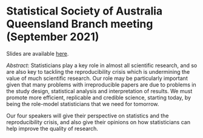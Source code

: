 # Statistical Society of Australia Queensland Branch meeting (September 2021)

Slides are available [here](https://agbarnett.github.io/talks/stats_society/statisticians).

*Abstract*: Statisticians play a key role in almost all scientific research, and so are also key to tackling the reproducibility crisis which is undermining the value of much scientific research. Our role may be particularly important given that many problems with irreproducible papers are due to problems in the study design, statistical analysis and interpretation of results. We must promote more efficient, replicable and credible science, starting today, by being the role-model statisticians that we need for tomorrow.

Our four speakers will give their perspective on statistics and the reproducibility crisis, and also give their opinions on how statisticians can help improve the quality of research. 